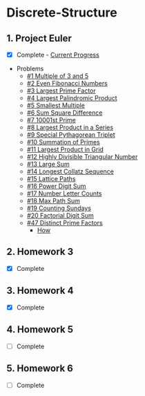 # Discrete-Structure

## 1. Project Euler
  - [x] Complete - [Current Progress](./Progress.jpg)
  - Problems
    - [#1 Multiple of 3 and 5](./%231%20-%20Multiples%20of%203%20and%205)
    - [#2 Even Fibonacci Numbers](./%232%20-%20Even%20Fibonacci%20Numbers)
    - [#3 Largest Prime Factor](./%233%20-%20Largest%20Prime%20Factor)
    - [#4 Largest Palindromic Product](./%234%20-%20Largest%20Palindromic%20Product)
    - [#5 Smallest Multiple](./%235%20-%20Smallest%20Multiple)
    - [#6 Sum Square Difference](./%236%20-%20Sum%20Square%20Difference)
    - [#7 10001st Prime](./%237%20-%2010001st%20Prime)
    - [#8 Largest Product in a Series](./%238%20-%20Largest%20Product%20in%20a%20Series)
    - [#9 Special Pythagorean Triplet](./%239%20-%20Special%20Pythagorean%20Triplet)
    - [#10 Summation of Primes](./%2310%20-%20Summation%20of%20Primes)
    - [#11 Largest Product in Grid](./%2311%20-%20Largest%20Product%20in%20Grid)
    - [#12 Highly Divisible Triangular Number](./%2312%20-%20Highly%20Divisible%20Triangular%20Number)
    - [#13 Large Sum](./%2313%20-%20Large%20Sum)
    - [#14 Longest Collatz Sequence](./14%23%20-%20Longest%20Collatz%20Sequence)
    - [#15 Lattice Paths](./%2315%20-%20Lattice%20Paths)
    - [#16 Power Digit Sum](./%2316%20-%20Power%20Digit%20Sum)
    - [#17 Number Letter Counts](./%2317%20-%20Number%20Letter%20Counts)
    - [#18 Max Path Sum](./%2318%20-%20Max%20Path%20Sum)
    - [#19 Counting Sundays](./%2319%20-%20Counting%20Sundays)
    - [#20 Factorial Digit Sum](./%2320%20-%20Factorial%20Digit%20Sum)
    - [#47 Distinct Prime Factors](./%2347%20-%20Distinct%20Prime%20Factors)
      - [How](./How%20%2347%20works)

## 2. Homework 3
  - [x] Complete
## 3. Homework 4
  - [x] Complete
## 4. Homework 5
  - [ ] Complete
## 5. Homework 6
  - [ ] Complete
